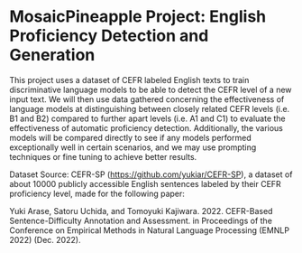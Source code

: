 # MosaicPineapple Project: English Proficiency Detection and Generation

This project uses a dataset of CEFR labeled English texts to train discriminative language models to be able to detect the CEFR level of a new input text. We will then use data gathered concerning the effectiveness of language models at distinguishing between closely related CEFR levels (i.e. B1 and B2) compared to further apart levels (i.e. A1 and C1) to evaluate the effectiveness of automatic proficiency detection. Additionally, the various models will be compared directly to see if any models performed exceptionally well in certain scenarios, and we may use prompting techniques or fine tuning to achieve better results.

Dataset Source:
CEFR-SP (https://github.com/yukiar/CEFR-SP), a dataset of about 10000 publicly accessible English sentences labeled by their CEFR proficiency level, made for the following paper:

Yuki Arase, Satoru Uchida, and Tomoyuki Kajiwara. 2022. CEFR-Based Sentence-Difficulty Annotation and Assessment. 
in Proceedings of the Conference on Empirical Methods in Natural Language Processing (EMNLP 2022) (Dec. 2022).
